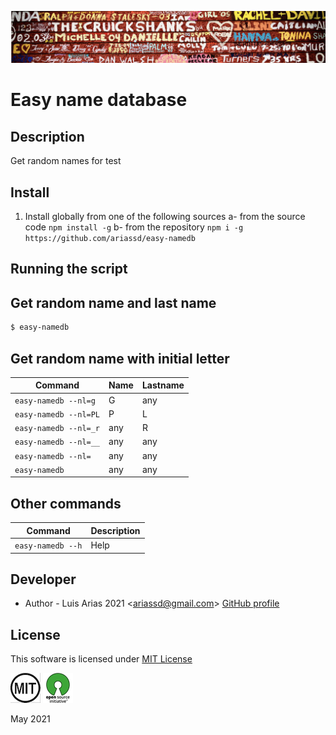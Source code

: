 ![](assets/header.png)

# Easy name database

## Description

Get random names for test

## Install

1. Install globally from one of the following sources
   a- from the source code `npm install -g`
   b- from the repository `npm i -g https://github.com/ariassd/easy-namedb`

## Running the script

## Get random name and last name

```bash
$ easy-namedb
```

## Get random name with initial letter

| Command               | Name | Lastname |
| --------------------- | ---- | -------- |
| `easy-namedb --nl=g`  | G    | any      |
| `easy-namedb --nl=PL` | P    | L        |
| `easy-namedb --nl=_r` | any  | R        |
| `easy-namedb --nl=__` | any  | any      |
| `easy-namedb --nl=`   | any  | any      |
| `easy-namedb`         | any  | any      |

## Other commands

| Command           | Description |
| ----------------- | ----------- |
| `easy-namedb --h` | Help        |

## Developer

- Author - Luis Arias 2021 <<ariassd@gmail.com>>
  [GitHub profile](https://github.com/ariassd)

## License

This software is licensed under [MIT License](LICENSE)

![](assets/MIT.png) ![](assets/open-source.png)

May 2021
